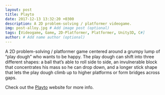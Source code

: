 ```yaml
---
layout: post
title: Playto
date: 2017-12-13 13:32:20 +0300
description: A 2D problem-solving / platformer videogame.
img: post-alloy.jpg # Add image post (optional)
tags: [Videogame, Game, 2D-Platformer, Platformer, Unity3D, C#]
author: # Add name author (optional)
---
```


A 2D problem-solving / platformer game centered around a grumpy lump of “play dough” who wants to be happy. The play dough can shift into three different shapes: a ball that’s able to roll side to side, an invulnerable block that concentrates his mass so he can drop down, and a longer stick shape that lets the play dough climb up to higher platforms or form bridges across gaps.

Check out the [Playto][playto-site] website for more info.

[playto-site]: https://dreamingbento.github.io
